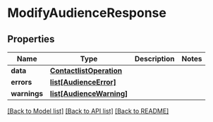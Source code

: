 # ModifyAudienceResponse

## Properties
Name | Type | Description | Notes
------------ | ------------- | ------------- | -------------
**data** | [**ContactlistOperation**](ContactlistOperation.md) |  | 
**errors** | [**list[AudienceError]**](AudienceError.md) |  | 
**warnings** | [**list[AudienceWarning]**](AudienceWarning.md) |  | 

[[Back to Model list]](../README.md#documentation-for-models) [[Back to API list]](../README.md#documentation-for-api-endpoints) [[Back to README]](../README.md)



